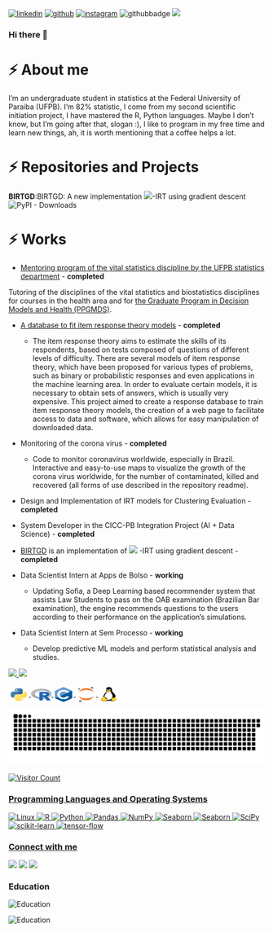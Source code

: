 [![linkedin](https://img.shields.io/badge/manuelfjr-black?&logo=linkedin)]( www.linkedin.com/in/manuefjr)
[![github](https://img.shields.io/badge/manuelfjr-black?&logo=github)](https://github.com/Manuelfjr)
[![instagram](https://img.shields.io/badge/manuelfjr-black?&logo=instagram)](https://www.instagram.com/manuelferreirajr/)
![githubbadge](https://img.shields.io/github/followers/manuelfjr?style=social)
![](https://komarev.com/ghpvc/?username=manuelfjr&color=brightgreen&style=flat)
<!--
[![Instagram](https://img.shields.io/badge/python-v3.8.5-orange?&logo=python)](https://pypi.python.org/pypi/ansicolortags/)
-->
### Hi there 👋
<!--
**Manuelfjr/Manuelfjr** is a ✨ _special_ ✨ repository because its `README.md` (this file) appears on your GitHub profile.

Here are some ideas to get you started:

- 🔭 I’m currently working on ...
- 🌱 I’m currently learning ...
- 👯 I’m looking to collaborate on ...
- 🤔 I’m looking for help with ...
- 💬 Ask me about ...
- 📫 How to reach me: ...
- 😄 Pronouns: ...
- ⚡ Fun fact: ...
-->
# ⚡ About me

I’m an undergraduate student in statistics at the Federal University of Paraiba (UFPB). I’m 82% statistic, I come from my second scientific initiation project, I have mastered the R, Python languages. Maybe I don’t know, but I’m going after that, slogan :), I like to program in my free time and learn new things, ah, it is worth mentioning that a coffee helps a lot.

# ⚡ Repositories and Projects

**BIRTGD**:BIRTGD: A new implementation <img src="https://render.githubusercontent.com/render/math?math=\beta^{3}">-IRT using gradient descent </br>
![PyPI - Downloads](https://img.shields.io/pypi/dm/birt-gd?style=flat-square&color=darkgreen)

# ⚡ Works

- [Mentoring program of the vital statistics discipline by the UFPB statistics department](https://sigaa.ufpb.br/sigaa/public/programa/portal.jsf?id=1895) - **completed**

Tutoring of the disciplines of the vital statistics and biostatistics disciplines for courses in the health area and for [the Graduate Program in Decision Models and Health (PPGMDS)](https://sigaa.ufpb.br/sigaa/public/programa/portal.jsf?id=1895).

- [A database to fit item response theory models](https://responsedb.github.io/) - **completed**

  - The item response theory aims to estimate the skills of its respondents, based on tests composed of questions of different levels of difficulty. There are several models of item response theory, which have been proposed for various types of problems, such as binary or probabilistic responses and even applications in the machine learning area. In order to evaluate certain models, it is necessary to obtain sets of answers, which is usually very expensive. This project aimed to create a response database to train item response theory models, the creation of a web page to facilitate access to data and software, which allows for easy manipulation of downloaded data.

- Monitoring of the corona virus - **completed**

  - Code to monitor coronavirus worldwide, especially in Brazil. Interactive and easy-to-use maps to visualize the growth of the corona virus worldwide, for the number of contaminated, killed and recovered (all forms of use described in the repository readme).

- Design and Implementation of IRT models for Clustering Evaluation - **completed**

- System Developer in the CICC-PB Integration Project (AI + Data Science) - **completed**

- [BIRTGD](https://pypi.org/project/birt-gd/) is an implementation of <img src="https://render.githubusercontent.com/render/math?math=\beta^{3}"> -IRT using gradient descent - **completed**

- Data Scientist Intern at Apps de Bolso - **working**

  - Updating Sofia, a Deep Learning based recommender system that assists Law Students to pass on the OAB examination (Brazilian Bar examination), the engine recommends questions to the users according to their performance on the application’s simulations.

- Data Scientist Intern at Sem Processo - **working**
  - Develop predictive ML models and perform statistical analysis and studies.

<div>
  <a href="https://github.com/Manuelfjr">
  <img height="180em" src="https://github-readme-stats.vercel.app/api?username=Manuelfjr&show_icons=true&theme=dark&include_all_commits=true&count_private=true"/>
  <img height="180em" src="https://github-readme-stats.vercel.app/api/top-langs/?username=Manuelfjr&layout=compact&langs_count=7&theme=dark"/>
</div>

<div style="display: inline_block"><br>
  <img align="center" alt="Python" height="30" width="40" src="https://raw.githubusercontent.com/devicons/devicon/master/icons/python/python-original.svg">
  <img align="center" alt="R" height="30" width="40" src="https://raw.githubusercontent.com/devicons/devicon/master/icons/r/r-original.svg">
  <img align="center" alt="C" height="30" width="40" src="https://raw.githubusercontent.com/devicons/devicon/master/icons/c/c-original.svg">
  <img align="center" alt="Jupyter" height="30" width="40" src="https://raw.githubusercontent.com/devicons/devicon/master/icons/jupyter/jupyter-original.svg">
  <img align="center" alt="Linux" height="30" width="40" src="https://raw.githubusercontent.com/devicons/devicon/master/icons/linux/linux-original.svg">

</div>

![asd](https://raw.githubusercontent.com/hugo451/hugo451/output/github-contribution-grid-snake.svg)


![Visitor Count](https://profile-counter.glitch.me/Manuelfjr/count.svg)

### Programming Languages and Operating Systems

![Linux](https://img.shields.io/badge/Linux-FCC624?style=for-the-badge&logo=linux&logoColor=black)
![R](https://img.shields.io/badge/r-3670A0?style=for-the-badge&logo=r&logoColor=ffdd54)
![Python](https://img.shields.io/badge/python-3670A0?style=for-the-badge&logo=python&logoColor=ffdd54)
![Pandas](https://img.shields.io/badge/pandas-%23013243.svg?style=for-the-badge&logo=pandas&logoColor=white)
![NumPy](https://img.shields.io/badge/numpy-%23013243.svg?style=for-the-badge&logo=numpy&logoColor=white)
![Seaborn](https://img.shields.io/badge/seaborn-%23013243.svg?style=for-the-badge&logo=seaborn&logoColor=white)
![Seaborn](https://img.shields.io/badge/seaborn-%23013243.svg?style=for-the-badge&logo=seaborn&logoColor=white)
![SciPy](https://img.shields.io/badge/SciPy-%23013243.svg?style=for-the-badge&logo=scipy&logoColor=%white)
![scikit-learn](https://img.shields.io/badge/scikit--learn-%23F7931E.svg?style=for-the-badge&logo=scikit-learn&logoColor=white)
![tensor-flow](https://img.shields.io/badge/tensorflow-%23F7931E.svg?style=for-the-badge&logo=tensorflow&logoColor=white)

### Connect with me

<div> 
  
  <a href="https://www.instagram.com/manuelferreirajr/" target="_blank"><img src="https://img.shields.io/badge/-Instagram-%23E4405F?style=for-the-badge&logo=instagram&logoColor=white" target="_blank"></a>
  <a href = "mailto:ferreira.jr.ufpb@gmail.com"><img src="https://img.shields.io/badge/-Gmail-%23333?style=for-the-badge&logo=gmail&logoColor=white" target="_blank"></a>
  <a href="https://www.linkedin.com/in/manuefjr/" target="_blank"><img src="https://img.shields.io/badge/-LinkedIn-%230077B5?style=for-the-badge&logo=linkedin&logoColor=white" target="_blank"></a> 

</div>

### Education

[<img align="left" alt="Education" src="https://img.shields.io/badge/-Resume-darkgreen?style=for-the-badge" />](https://manuelfjr.github.io)
</br>

[<img align="left" alt="Education" src="https://img.shields.io/badge/UF%20da%20Paraíba-B.S.%20Statistic-%23563D7C?style=for-the-badge" />](http://www.uwyo.edu/physics/)
</br>

<!--
<p align="center">
  <img src="https://github-readme-stats.vercel.app/api?username=Manuelfjr&show_icons=true&theme=dark" />
</p>
<p align="center">
  <img src="https://github-readme-stats.vercel.app/api/top-langs/?username=Manuelfjr&layout=compact&show_icons=true&theme=dark)](https://github.com/Manuelfjr/github-readme-stats" />
</p>
<p align="center">
  <img src="https://profile-counter.glitch.me/Manuelfjr/count.svg" />
</p>
-->
